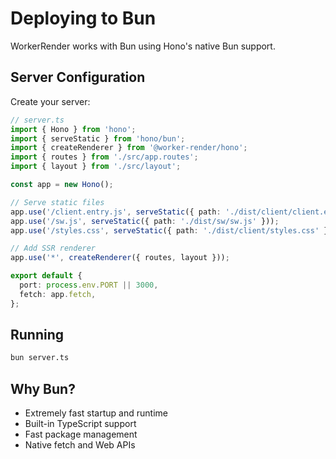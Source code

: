 # Deploying to Bun

WorkerRender works with Bun using Hono's native Bun support.

## Server Configuration

Create your server:

```ts
// server.ts
import { Hono } from 'hono';
import { serveStatic } from 'hono/bun';
import { createRenderer } from '@worker-render/hono';
import { routes } from './src/app.routes';
import { layout } from './src/layout';

const app = new Hono();

// Serve static files
app.use('/client.entry.js', serveStatic({ path: './dist/client/client.entry.js' }));
app.use('/sw.js', serveStatic({ path: './dist/sw/sw.js' }));
app.use('/styles.css', serveStatic({ path: './dist/client/styles.css' }));

// Add SSR renderer
app.use('*', createRenderer({ routes, layout }));

export default {
  port: process.env.PORT || 3000,
  fetch: app.fetch,
};
```

## Running

```bash
bun server.ts
```

## Why Bun?

- Extremely fast startup and runtime
- Built-in TypeScript support
- Fast package management
- Native fetch and Web APIs
